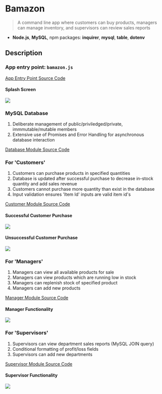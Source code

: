 # Bamazon

> A command line app where customers can buy products, managers can manage inventory, and supervisors can review sales reports

* **Node.js**, **MySQL**, npm packages: **inquirer**, **mysql**, **table**, **dotenv**

## Description

### App entry point: ```bamazon.js```

[App Entry Point Source Code](https://github.com/BenRGarcia/Bamazon/blob/master/bamazon.js)

#### Splash Screen

![](https://user-images.githubusercontent.com/26657982/38507279-20dfe74e-3bea-11e8-8a71-18e2e76b85b8.gif)

### MySQL Database

1. Deliberate management of public/priviledged/private, immmutable/mutable members
2. Extensive use of Promises and Error Handling for asynchronous database interaction

[Database Module Source Code](https://github.com/BenRGarcia/Bamazon/blob/master/database/database.js)

### For 'Customers'

1. Customers can purchase products in specified quantities
2. Database is updated after successful purchase to decrease in-stock quantity and add sales revenue
3. Customers cannot purchase more quantity than exist in the database
4. Input validation ensures 'Item Id' inputs are valid item id's

[Customer Module Source Code](https://github.com/BenRGarcia/Bamazon/blob/master/bamazonRoles/customer.js)

#### Successful Customer Purchase

![](https://user-images.githubusercontent.com/26657982/38507065-7d4d19e4-3be9-11e8-95fa-e95e97a3b0f7.gif)

#### Unsuccessful Customer Purchase

![](https://user-images.githubusercontent.com/26657982/38507474-995b6b9e-3bea-11e8-89b6-ab76192a6903.gif)

### For 'Managers'

1. Managers can view all available products for sale
2. Managers can view products which are running low in stock
3. Managers can replenish stock of specified product
4. Managers can add new products

[Manager Module Source Code](https://github.com/BenRGarcia/Bamazon/blob/master/bamazonRoles/manager.js)

#### Manager Functionality

![](https://user-images.githubusercontent.com/26657982/38507826-92e927aa-3beb-11e8-856d-a9be70394275.gif)

### For 'Supervisors'

1. Supervisors can view department sales reports (MySQL JOIN query)
2. Conditional formatting of profit/loss fields
3. Supervisors can add new departments

[Supervisor Module Source Code](https://github.com/BenRGarcia/Bamazon/blob/master/bamazonRoles/supervisor.js)

#### Supervisor Functionality

![](https://user-images.githubusercontent.com/26657982/38477183-5f257566-3b7f-11e8-8bc0-aded23e9cd16.gif)